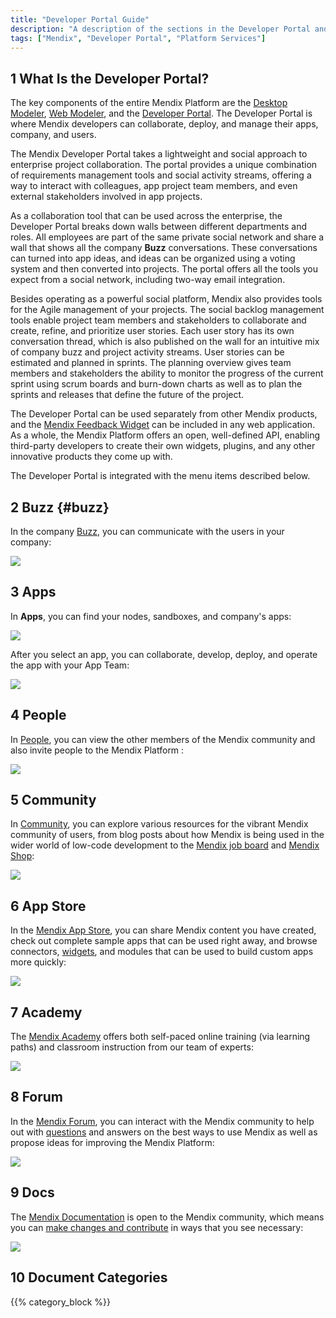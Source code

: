 ```yaml
---
title: "Developer Portal Guide"
description: "A description of the sections in the Developer Portal and links to more detail"
tags: ["Mendix", "Developer Portal", "Platform Services"]
---
```


## 1 What Is the Developer Portal?

The key components of the entire Mendix Platform are the [Desktop Modeler](/refguide/desktop-modeler), [Web Modeler](/refguide/web-modeler/), and the [Developer Portal](http://home.mendix.com). The Developer Portal is where Mendix developers can collaborate, deploy, and manage their apps, company, and users. 

The Mendix Developer Portal takes a lightweight and social approach to enterprise project collaboration. The portal provides a unique combination of requirements management tools and social activity streams, offering a way to interact with colleagues, app project team members, and even external stakeholders involved in app projects.

As a collaboration tool that can be used across the enterprise, the Developer Portal breaks down walls between different departments and roles. All employees are part of the same private social network and share a wall that shows all the company **Buzz** conversations. These conversations can turned into app ideas, and ideas can be organized using a voting system and then converted into projects. The portal offers all the tools you expect from a social network, including two-way email integration. 

Besides operating as a powerful social platform, Mendix also provides tools for the Agile management of your projects. The social backlog management tools enable project team members and stakeholders to collaborate and create, refine, and prioritize user stories. Each user story has its own conversation thread, which is also published on the wall for an intuitive mix of company buzz and project activity streams. User stories can be estimated and planned in sprints. The planning overview gives team members and stakeholders the ability to monitor the progress of the current sprint using scrum boards and burn-down charts as well as to plan the sprints and releases that define the future of the project.

The Developer Portal can be used separately from other Mendix products, and the [Mendix Feedback Widget](feedback/use-feedback-widget) can be included in any web application. As a whole, the Mendix Platform offers an open, well-defined API, enabling third-party developers to create their own widgets, plugins, and any other innovative products they come up with.

The Developer Portal is integrated with the menu items described below.

## 2 Buzz {#buzz}

In the company [Buzz](collaborate/buzz), you can communicate with the users in your company:

![](attachments/developerportal-buzz.png)

## 3 Apps

In **Apps**, you can find your nodes, sandboxes, and company's apps:

![](attachments/developerportal-apps.png)

After you select an app, you can collaborate, develop, deploy, and operate the app with your App Team:

![](attachments/apps.png)

## 4 People

In [People](mendix-profile/index#connections), you can view the other members of the Mendix community and also invite people to the Mendix Platform :

![](attachments/developerportal-people.png)

## 5 Community

In [Community](/developerportal/community-tools/the-community-site), you can explore various resources for the vibrant Mendix community of users, from blog posts about how Mendix is being used in the wider world of low-code development to the [Mendix job board](/developerportal/community-tools/the-mendix-job-board) and [Mendix Shop](https://shop.mendix.com/):

![](attachments/developerportal-community.png)

## 6 App Store

In the [Mendix App Store](/developerportal/app-store/app-store-overview), you can share Mendix content you have created, check out complete sample apps that can be used right away, and browse connectors, [widgets](https://appstore.home.mendix.com/link/app/48902/), and modules that can be used to build custom apps more quickly:

![](attachments/developerportal-app-store.png)

## 7 Academy 

The [Mendix Academy](https://gettingstarted.mendixcloud.com/link/home) offers both self-paced online training (via learning paths) and classroom instruction from our team of experts:

![](attachments/developerportal-academy.png)

## 8 Forum

In the [Mendix Forum](/developerportal/community-tools/the-mendix-forum), you can interact with the Mendix community to help out with [questions](https://forum.mendixcloud.com/link/questions/91882) and answers on the best ways to use Mendix as well as propose ideas for improving the Mendix Platform:

![](attachments/developerportal-forum.png)

## 9 Docs

The [Mendix Documentation](https://docs.mendix.com/) is open to the Mendix community, which means you can [make changes and contribute](/developerportal/community-documentation/contribute-to-the-mendix-documentation) in ways that you see necessary:

![](attachments/developerportal-docs.png)

## 10 Document Categories

{{% category_block %}}



